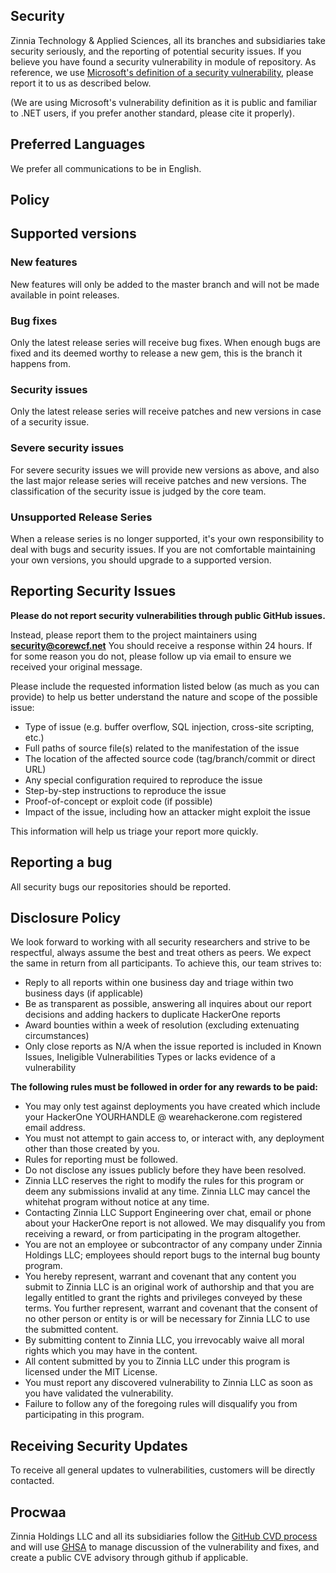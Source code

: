 ## Security

Zinnia Technology & Applied Sciences, all its branches and subsidiaries take security seriously, and the reporting of potential security issues. If you believe you have found a security vulnerability in module of repository. As reference, we use [Microsoft's definition of a security vulnerability](https://docs.microsoft.com/previous-versions/tn-archive/cc751383(v=technet.10)), please report it to us as described below.

(We are using Microsoft's vulnerability definition as it is public and familiar to .NET users, if you prefer another standard, please cite it properly).

## Preferred Languages

We prefer all communications to be in English.

## Policy

## Supported versions

### New features

New features will only be added to the master branch and will not be made available in point releases.

### Bug fixes

Only the latest release series will receive bug fixes. When enough bugs are fixed and its deemed worthy to release a new gem, this is the branch it happens from.

### Security issues

Only the latest release series will receive patches and new versions in case of a security issue.

### Severe security issues

For severe security issues we will provide new versions as above, and also the last major release series will receive patches and new versions. The classification of the security issue is judged by the core team.

### Unsupported Release Series

When a release series is no longer supported, it's your own responsibility to deal with bugs and security issues. If you are not comfortable maintaining your own versions, you should upgrade to a supported version.

## Reporting Security Issues

**Please do not report security vulnerabilities through public GitHub issues.**

Instead, please report them to the project maintainers using **[security@corewcf.net](mailto:info@zinnia.holdings)**
You should receive a response within 24 hours. If for some reason you do not, please follow up via email to ensure we received your original message. 

Please include the requested information listed below (as much as you can provide) to help us better understand the nature and scope of the possible issue:

  * Type of issue (e.g. buffer overflow, SQL injection, cross-site scripting, etc.)
  * Full paths of source file(s) related to the manifestation of the issue
  * The location of the affected source code (tag/branch/commit or direct URL)
  * Any special configuration required to reproduce the issue
  * Step-by-step instructions to reproduce the issue
  * Proof-of-concept or exploit code (if possible)
  * Impact of the issue, including how an attacker might exploit the issue

This information will help us triage your report more quickly.

## Reporting a bug

All security bugs our repositories should be reported.

## Disclosure Policy

We look forward to working with all security researchers and strive to be respectful, always assume the best and treat others as peers. We expect the same in return from all participants. To achieve this, our team strives to:

- Reply to all reports within one business day and triage within two business days (if applicable)
- Be as transparent as possible, answering all inquires about our report decisions and adding hackers to duplicate HackerOne reports
- Award bounties within a week of resolution (excluding extenuating circumstances)
- Only close reports as N/A when the issue reported is included in Known Issues, Ineligible Vulnerabilities Types or lacks evidence of a vulnerability

**The following rules must be followed in order for any rewards to be paid:**

- You may only test against deployments you have created which include your HackerOne YOURHANDLE @ wearehackerone.com registered email address.
- You must not attempt to gain access to, or interact with, any deployment other than those created by you.
- Rules for reporting must be followed.
- Do not disclose any issues publicly before they have been resolved.
- Zinnia LLC reserves the right to modify the rules for this program or deem any submissions invalid at any time. Zinnia LLC may cancel the whitehat program without notice at any time.
- Contacting Zinnia LLC  Support Engineering over chat, email or phone about your HackerOne report is not allowed. We may disqualify you from receiving a reward, or from participating in the program altogether.
- You are not an employee or subcontractor of any company under Zinnia Holdings LLC; employees should report bugs to the internal bug bounty program.
- You hereby represent, warrant and covenant that any content you submit to Zinnia LLC is an original work of authorship and that you are legally entitled to grant the rights and privileges conveyed by these terms. You further represent, warrant and covenant that the consent of no other person or entity is or will be necessary for Zinnia LLC to use the submitted content.
- By submitting content to Zinnia LLC, you irrevocably waive all moral rights which you may have in the content.
- All content submitted by you to Zinnia LLC under this program is licensed under the MIT License.
- You must report any discovered vulnerability to Zinnia LLC as soon as you have validated the vulnerability.
- Failure to follow any of the foregoing rules will disqualify you from participating in this program.

## Receiving Security Updates

To receive all general updates to vulnerabilities, customers will be directly contacted.

## Procwaa

Zinnia Holdings LLC and all its subsidiaries follow the [GitHub CVD process](https://github.blog/2022-02-09-coordinated-vulnerability-disclosure-cvd-open-source-projects/) and will use [GHSA](https://docs.github.com/code-security/security-advisories/about-github-security-advisories) to manage discussion of the vulnerability and fixes, and create a public CVE advisory through github if applicable.
